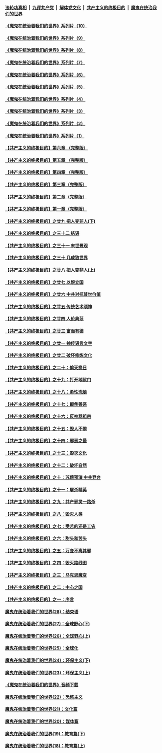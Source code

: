 ####  [法轮功真相](../../../../basic/blob/master/README.md?t=08251503) &nbsp;|&nbsp; [九评共产党](../../../../9ping.md/blob/master/README.md?t=08251503) &nbsp;|&nbsp; [解体党文化](../../../../jtdwh.md/blob/master/README.md?t=08251503)  &nbsp;|&nbsp; [共产主义的终极目的](../../../../gczydzjmd.md/blob/master/README.md?t=08251503) &nbsp;|&nbsp; [魔鬼在统治我们的世界](../../../../mgztzwmdsj.md/blob/master/README.md?t=08251503) 

#### [《魔鬼在统治着我们的世界》系列片（10）](../pages/nsc422/n12292670.md?t=08251503) 

#### [《魔鬼在统治着我们的世界》系列片（9）](../pages/nsc422/n12290859.md?t=08251503) 

#### [《魔鬼在统治着我们的世界》系列片（8）](../pages/nsc422/n12287445.md?t=08251503) 

#### [《魔鬼在统治着我们的世界》系列片（7）](../pages/nsc422/n12283425.md?t=08251503) 

#### [《魔鬼在统治着我们的世界》系列片（6）](../pages/nsc422/n12282314.md?t=08251503) 

#### [《魔鬼在统治着我们的世界》系列片（5）](../pages/nsc422/n12281419.md?t=08251503) 

#### [《魔鬼在统治着我们的世界》系列片（4）](../pages/nsc422/n12274024.md?t=08251503) 

#### [《魔鬼在统治着我们的世界》系列片（3）](../pages/nsc422/n12271322.md?t=08251503) 

#### [《魔鬼在统治着我们的世界》系列片（2）](../pages/nsc422/n12269049.md?t=08251503) 

#### [《魔鬼在统治着我们的世界》系列片（1）](../pages/nsc422/n12267575.md?t=08251503) 

#### [【共产主义的终极目的】第六章 （完整版）](../pages/nsc422/n11428913.md?t=08251503) 

#### [【共产主义的终极目的】第五章 （完整版）](../pages/nsc422/n11428912.md?t=08251503) 

#### [【共产主义的终极目的】第四章 （完整版）](../pages/nsc422/n11428907.md?t=08251503) 

#### [【共产主义的终极目的】第三章（完整版）](../pages/nsc422/n11428848.md?t=08251503) 

#### [【共产主义的终极目的】第二章（完整版）](../pages/nsc422/n11428831.md?t=08251503) 

#### [【共产主义的终极目的】第一章（完整版）](../pages/nsc422/n11417651.md?t=08251503) 

#### [【共产主义的终极目的】之廿九 把人变非人(下)](../pages/nsc422/n11344140.md?t=08251503) 

#### [【共产主义的终极目的】之三十二 结语](../pages/nsc422/n11360535.md?t=08251503) 

#### [【共产主义的终极目的】之三十一 末世景观](../pages/nsc422/n11351129.md?t=08251503) 

#### [【共产主义的终极目的】之三十 几成狼世界](../pages/nsc422/n11348280.md?t=08251503) 

#### [【共产主义的终极目的】之廿八 把人变非人(上)](../pages/nsc422/n11340492.md?t=08251503) 

#### [【共产主义的终极目的】之廿七 以恨立国](../pages/nsc422/n11336944.md?t=08251503) 

#### [【共产主义的终极目的】之廿六 中共对抗普世价值](../pages/nsc422/n11324785.md?t=08251503) 

#### [【共产主义的终极目的】之廿五 传统艺术颂神](../pages/nsc422/n11296396.md?t=08251503) 

#### [【共产主义的终极目的】之廿四 人伦典范](../pages/nsc422/n11296397.md?t=08251503) 

#### [【共产主义的终极目的】之廿三 富而有德](../pages/nsc422/n11283598.md?t=08251503) 

#### [【共产主义的终极目的】之廿一 神传语言文字](../pages/nsc422/n11263265.md?t=08251503) 

#### [【共产主义的终极目的】之廿二 破坏修炼文化](../pages/nsc422/n11245728.md?t=08251503) 

#### [【共产主义的终极目的】之二十：偷天换日](../pages/nsc422/n11238846.md?t=08251503) 

#### [【共产主义的终极目的】之十九：打开地狱门](../pages/nsc422/n11206376.md?t=08251503) 

#### [【共产主义的终极目的】之十八：柔性洗脑](../pages/nsc422/n11199994.md?t=08251503) 

#### [【共产主义的终极目的】之十七：颠倒善恶](../pages/nsc422/n11179782.md?t=08251503) 

#### [【共产主义的终极目的】之十六：反神骂祖宗](../pages/nsc422/n11166798.md?t=08251503) 

#### [【共产主义的终极目的】之十五：毁人不倦](../pages/nsc422/n11166792.md?t=08251503) 

#### [【共产主义的终极目的】之十四：邪恶之最](../pages/nsc422/n11150249.md?t=08251503) 

#### [【共产主义的终极目的】之十三：毁灭文化](../pages/nsc422/n11135227.md?t=08251503) 

#### [【共产主义的终极目的】之十二：破坏自然](../pages/nsc422/n11135214.md?t=08251503) 

#### [【共产主义的终极目的】之十：苏俄预演 中共登台](../pages/nsc422/n11118424.md?t=08251503) 

#### [【共产主义的终极目的】之十一：屠杀精英](../pages/nsc422/n11118442.md?t=08251503) 

#### [【共产主义的终极目的】之九：共产邪灵一路杀](../pages/nsc422/n11114139.md?t=08251503) 

#### [【共产主义的终极目的】之八：毁灭人类](../pages/nsc422/n11108503.md?t=08251503) 

#### [【共产主义的终极目的】之七：受苦的还是工农](../pages/nsc422/n11101809.md?t=08251503) 

#### [【共产主义的终极目的】之六：甜头和苦头](../pages/nsc422/n11096971.md?t=08251503) 

#### [【共产主义的终极目的】之五：万变不离其邪](../pages/nsc422/n11091285.md?t=08251503) 

#### [【共产主义的终极目的】之四：毁灭路线图](../pages/nsc422/n11086284.md?t=08251503) 

#### [【共产主义的终极目的】之三：马克思魔变](../pages/nsc422/n11061941.md?t=08251503) 

#### [【共产主义的终极目的】之二：中心之国](../pages/nsc422/n11047728.md?t=08251503) 

#### [【共产主义的终极目的】之一：序言](../pages/nsc422/n11086077.md?t=08251503) 

#### [魔鬼在统治着我们的世界(28)：结束语](../pages/nsc422/n10936246.md?t=08251503) 

#### [魔鬼在统治着我们的世界(27)：全球野心(下)](../pages/nsc422/n10928319.md?t=08251503) 

#### [魔鬼在统治着我们的世界(26)：全球野心(上)](../pages/nsc422/n10900318.md?t=08251503) 

#### [魔鬼在统治着我们的世界(25)：全球化](../pages/nsc422/n10788205.md?t=08251503) 

#### [魔鬼在统治着我们的世界(24)：环保主义(下)](../pages/nsc422/n10695307.md?t=08251503) 

#### [魔鬼在统治着我们的世界(23)：环保主义(上)](../pages/nsc422/n10688613.md?t=08251503) 

#### [《魔鬼在统治着我们的世界》音频下载](../pages/nsc422/n10635553.md?t=08251503) 

#### [魔鬼在统治着我们的世界(22)：恐怖主义](../pages/nsc422/n10614727.md?t=08251503) 

#### [魔鬼在统治着我们的世界(21)：文化篇](../pages/nsc422/n10597706.md?t=08251503) 

#### [魔鬼在统治着我们的世界(20)：媒体篇](../pages/nsc422/n10586579.md?t=08251503) 

#### [魔鬼在统治着我们的世界(19)：教育篇(下)](../pages/nsc422/n10564808.md?t=08251503) 

#### [魔鬼在统治着我们的世界(18)：教育篇(上)](../pages/nsc422/n10526970.md?t=08251503) 


